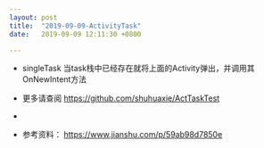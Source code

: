 ```yaml
---
layout: post
title:  "2019-09-09-ActivityTask"
date:   2019-09-09 12:11:30 +0800

---
```

* singleTask 当task栈中已经存在就将上面的Activity弹出，并调用其OnNewIntent方法
* 更多请查阅 https://github.com/shuhuaxie/ActTaskTest
* 

* 参考资料：
https://www.jianshu.com/p/59ab98d7850e


